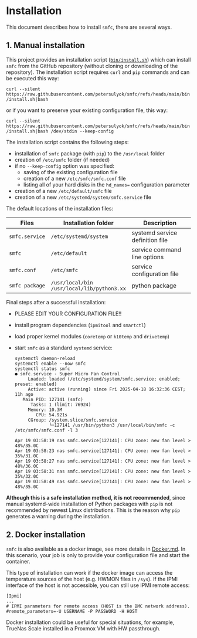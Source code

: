 # Installation
This document describes how to install `smfc`, there are several ways.  

## 1. Manual installation
This project provides an installation script ([`bin/install.sh`](https://raw.githubusercontent.com/petersulyok/smfc/refs/heads/main/bin/install.sh))
which can install `smfc` from the GitHub repository (without cloning or downloading of the repository).
The installation script requires `curl` and `pip` commands and can be executed this way:

`curl --silent https://raw.githubusercontent.com/petersulyok/smfc/refs/heads/main/bin/install.sh|bash`

or if you want to preserve your existing configuration file, this way:

`curl --silent https://raw.githubusercontent.com/petersulyok/smfc/refs/heads/main/bin/install.sh|bash /dev/stdin --keep-config`

The installation script contains the following steps:

  - installation of `smfc` package (with `pip`) to the `/usr/local` folder
  - creation of `/etc/smfc` folder (if needed)
  - if no `--keep-config` option was specified:
    - saving of the existing configuration file
    - creation of a new `/etc/smfc/smfc.conf` file
    - listing all of your hard disks in the `hd_names=` configuration parameter  
  - creation of a new `/etc/default/smfc` file
  - creation of a new `/etc/systemd/system/smfc.service` file

The default locations of the installation files: 

| Files           | Installation folder                               | Description                     |
|-----------------|---------------------------------------------------|---------------------------------|
| `smfc.service`  | `/etc/systemd/system`                             | systemd service definition file |
| `smfc`          | `/etc/default`                                    | service command line options    |
| `smfc.conf`     | `/etc/smfc`                                       | service configuration file      |
| `smfc package`  | `/usr/local/bin`<br/> `/usr/local/lib/python3.xx` | python package                  |

Final steps after a successful installation:
  - PLEASE EDIT YOUR CONFIGURATION FILE!!
  - install program dependencies (`ipmitool` and `smartctl`)
  - load proper kernel modules (`coretemp` or `k10temp` and `drivetemp`)
  - start `smfc` as a standard `systemd` service:

    ```
    systemctl daemon-reload
    systemctl enable --now smfc
    systemctl status smfc
    ● smfc.service - Super Micro Fan Control
         Loaded: loaded (/etc/systemd/system/smfc.service; enabled; preset: enabled)
         Active: active (running) since Fri 2025-04-18 16:32:36 CEST; 11h ago
       Main PID: 127141 (smfc)
          Tasks: 1 (limit: 76924)
         Memory: 10.3M
            CPU: 54.921s
         CGroup: /system.slice/smfc.service
                 └─127141 /usr/bin/python3 /usr/local/bin/smfc -c /etc/smfc/smfc.conf -l 3
    
    Apr 19 03:58:19 nas smfc.service[127141]: CPU zone: new fan level > 48%/35.0C
    Apr 19 03:58:23 nas smfc.service[127141]: CPU zone: new fan level > 35%/31.0C
    Apr 19 03:58:27 nas smfc.service[127141]: CPU zone: new fan level > 48%/36.0C
    Apr 19 03:58:31 nas smfc.service[127141]: CPU zone: new fan level > 35%/32.0C
    Apr 19 03:58:49 nas smfc.service[127141]: CPU zone: new fan level > 48%/35.0C
    ```

**Although this is a safe installation method, it is not recommended**, since manual systemd-wide installation of Python packages with `pip` is not recommended by newest Linux distributions. 
This is the reason why `pip` generates a warning during the installation. 

## 2. Docker installation
`smfc` is also available as a docker image, see more details in [Docker.md](../docker/Docker.md). In this scenario, your job is only to provide your configuration file and start the container. 

This type of installation can work if the docker image can access the temperature sources of the host (e.g. HWMON files in `/sys`).
If the IPMI interface of the host is not accessible, you can still use IPMI remote access:

    [Ipmi]
    ...
    # IPMI parameters for remote access (HOST is the BMC network address).
    #remote_parameters=-U USERNAME -P PASSWORD -H HOST

Docker installation could be useful for special situations, for example, TrueNas Scale installed in a Proxmox VM with HW passthrough.
